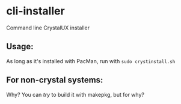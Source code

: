 # cli-installer
Command line CrystalUX installer

## Usage:
As long as it's installed with PacMan, run with `sudo crystinstall.sh`

## For non-crystal systems:
Why? You can *try* to build it with makepkg, but for why?
